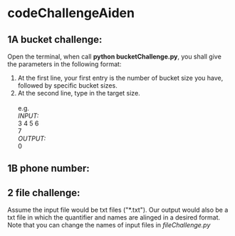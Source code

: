 # codeChallengeAiden
## 1A bucket challenge:
Open the terminal, when call __python bucketChallenge.py__, you shall give the parameters in the following format:
<br/>
1. At the first line, your first entry is the number of 
bucket size you have, followed by specific bucket sizes.
2. At the second line, type in the target size.
<br/><br/>
e.g.
<br/>_INPUT:_
<br/>3 4 5 6
<br/>7
<br/>_OUTPUT:_
<br/>0

## 1B phone number:



## 2 file challenge:
Assume the input file would be txt files ("*.txt").
Our output would also be a txt file in which the quantifier and names are alinged in a desired format.
<br/>Note that you can change the names of input files in _fileChallenge.py_
